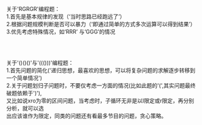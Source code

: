 关于'RGRGR'编程题：<br>
1.首先是基本规律的发现（‘当时思路已经跑远了’）<br>
2.根据问题规模判断是否可以暴力（‘即通过简单的方式多次运算可以得到结果’）<br>
3.优先考虑特殊情况，如‘RRR’ 与‘GGG’的情况<br>

<br><br>

关于'()()()'与'((()))'编程题：<br>
1.首先问题的简化('递归思想，最喜欢的思想，可以将复杂问题的求解逐步转移到一个简单情况')<br>
2.关于问题划归子问题时，不要仅考虑一方面的情况(比如此题的'(',其实问题最终破题依赖于')'),<br>
  又比如说xro为零的区间问题，当考虑时，子循环无非是以l限定或r限定，再分别分析，就可以选<br>
  出应该谁作为限定，同类的问题还有看最多节目的问题，贪心策略。<br>
